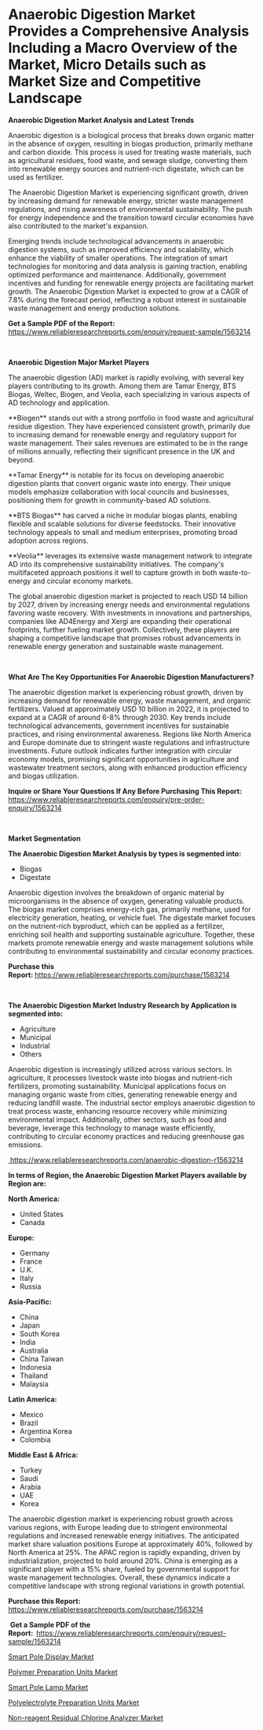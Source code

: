 <p><h1>Anaerobic Digestion Market Provides a Comprehensive Analysis Including a Macro Overview of the Market, Micro Details such as Market Size and Competitive Landscape</h1></p><p><strong>Anaerobic Digestion Market Analysis and Latest Trends</strong></p>
<p><p>Anaerobic digestion is a biological process that breaks down organic matter in the absence of oxygen, resulting in biogas production, primarily methane and carbon dioxide. This process is used for treating waste materials, such as agricultural residues, food waste, and sewage sludge, converting them into renewable energy sources and nutrient-rich digestate, which can be used as fertilizer. </p><p>The Anaerobic Digestion Market is experiencing significant growth, driven by increasing demand for renewable energy, stricter waste management regulations, and rising awareness of environmental sustainability. The push for energy independence and the transition toward circular economies have also contributed to the market's expansion. </p><p>Emerging trends include technological advancements in anaerobic digestion systems, such as improved efficiency and scalability, which enhance the viability of smaller operations. The integration of smart technologies for monitoring and data analysis is gaining traction, enabling optimized performance and maintenance. Additionally, government incentives and funding for renewable energy projects are facilitating market growth. The Anaerobic Digestion Market is expected to grow at a CAGR of 7.8% during the forecast period, reflecting a robust interest in sustainable waste management and energy production solutions. </p></p>
<p><strong>Get a Sample PDF of the Report:&nbsp;</strong> <a href="https://www.reliableresearchreports.com/enquiry/request-sample/1563214?utm_campaign=3545&utm_medium=2&utm_source=Github&utm_content=ia&utm_term=31032025&utm_id=anaerobic-digestion">https://www.reliableresearchreports.com/enquiry/request-sample/1563214</a></p>
<p>&nbsp;</p>
<p><strong>Anaerobic Digestion Major Market Players</strong></p>
<p><p>The anaerobic digestion (AD) market is rapidly evolving, with several key players contributing to its growth. Among them are Tamar Energy, BTS Biogas, Weltec, Biogen, and Veolia, each specializing in various aspects of AD technology and application.</p><p>**Biogen** stands out with a strong portfolio in food waste and agricultural residue digestion. They have experienced consistent growth, primarily due to increasing demand for renewable energy and regulatory support for waste management. Their sales revenues are estimated to be in the range of millions annually, reflecting their significant presence in the UK and beyond.</p><p>**Tamar Energy** is notable for its focus on developing anaerobic digestion plants that convert organic waste into energy. Their unique models emphasize collaboration with local councils and businesses, positioning them for growth in community-based AD solutions. </p><p>**BTS Biogas** has carved a niche in modular biogas plants, enabling flexible and scalable solutions for diverse feedstocks. Their innovative technology appeals to small and medium enterprises, promoting broad adoption across regions.</p><p>**Veolia** leverages its extensive waste management network to integrate AD into its comprehensive sustainability initiatives. The company's multifaceted approach positions it well to capture growth in both waste-to-energy and circular economy markets.</p><p>The global anaerobic digestion market is projected to reach USD 14 billion by 2027, driven by increasing energy needs and environmental regulations favoring waste recovery. With investments in innovations and partnerships, companies like AD4Energy and Xergi are expanding their operational footprints, further fueling market growth. Collectively, these players are shaping a competitive landscape that promises robust advancements in renewable energy generation and sustainable waste management.</p></p>
<p>&nbsp;</p>
<p><strong>What Are The Key Opportunities For Anaerobic Digestion Manufacturers?</strong></p>
<p><p>The anaerobic digestion market is experiencing robust growth, driven by increasing demand for renewable energy, waste management, and organic fertilizers. Valued at approximately USD 10 billion in 2022, it is projected to expand at a CAGR of around 6-8% through 2030. Key trends include technological advancements, government incentives for sustainable practices, and rising environmental awareness. Regions like North America and Europe dominate due to stringent waste regulations and infrastructure investments. Future outlook indicates further integration with circular economy models, promising significant opportunities in agriculture and wastewater treatment sectors, along with enhanced production efficiency and biogas utilization.</p></p>
<p><strong>Inquire or Share Your Questions If Any Before Purchasing This Report:</strong> <a href="https://www.reliableresearchreports.com/enquiry/pre-order-enquiry/1563214?utm_campaign=3545&utm_medium=2&utm_source=Github&utm_content=ia&utm_term=31032025&utm_id=anaerobic-digestion">https://www.reliableresearchreports.com/enquiry/pre-order-enquiry/1563214</a></p>
<p>&nbsp;</p>
<p><strong>Market Segmentation</strong></p>
<p><strong>The Anaerobic Digestion Market Analysis by types is segmented into:</strong></p>
<p><ul><li>Biogas</li><li>Digestate</li></ul></p>
<p><p>Anaerobic digestion involves the breakdown of organic material by microorganisms in the absence of oxygen, generating valuable products. The biogas market comprises energy-rich gas, primarily methane, used for electricity generation, heating, or vehicle fuel. The digestate market focuses on the nutrient-rich byproduct, which can be applied as a fertilizer, enriching soil health and supporting sustainable agriculture. Together, these markets promote renewable energy and waste management solutions while contributing to environmental sustainability and circular economy practices.</p></p>
<p><strong>Purchase this Report:&nbsp;</strong><a href="https://www.reliableresearchreports.com/purchase/1563214?utm_campaign=3545&utm_medium=2&utm_source=Github&utm_content=ia&utm_term=31032025&utm_id=anaerobic-digestion">https://www.reliableresearchreports.com/purchase/1563214</a></p>
<p>&nbsp;</p>
<p><strong>The Anaerobic Digestion Market Industry Research by Application is segmented into:</strong></p>
<p><ul><li>Agriculture</li><li>Municipal</li><li>Industrial</li><li>Others</li></ul></p>
<p><p>Anaerobic digestion is increasingly utilized across various sectors. In agriculture, it processes livestock waste into biogas and nutrient-rich fertilizers, promoting sustainability. Municipal applications focus on managing organic waste from cities, generating renewable energy and reducing landfill waste. The industrial sector employs anaerobic digestion to treat process waste, enhancing resource recovery while minimizing environmental impact. Additionally, other sectors, such as food and beverage, leverage this technology to manage waste efficiently, contributing to circular economy practices and reducing greenhouse gas emissions.</p></p>
<p><a href="https://www.reliableresearchreports.com/anaerobic-digestion-r1563214?utm_campaign=3545&utm_medium=2&utm_source=Github&utm_content=ia&utm_term=31032025&utm_id=anaerobic-digestion">&nbsp;https://www.reliableresearchreports.com/anaerobic-digestion-r1563214</a></p>
<p><strong>In terms of Region, the Anaerobic Digestion Market Players available by Region are:</strong></p>
<p>
    <p> <strong> North America: </strong>
        <ul>
            <li>United States</li>
            <li>Canada</li>
        </ul>
        </p> 
    <p> <strong> Europe: </strong>
        <ul>
            <li>Germany</li>
            <li>France</li>
            <li>U.K.</li>
            <li>Italy</li>
            <li>Russia</li>
        </ul>
        </p> 
    <p> <strong> Asia-Pacific: </strong>
        <ul>
            <li>China</li>
            <li>Japan</li>
            <li>South Korea</li>
            <li>India</li>
            <li>Australia</li>
            <li>China Taiwan</li>
            <li>Indonesia</li>
            <li>Thailand</li>
            <li>Malaysia</li>
        </ul>
        </p> 
    <p> <strong> Latin America: </strong>
        <ul>
            <li>Mexico</li>
            <li>Brazil</li>
            <li>Argentina Korea</li>
            <li>Colombia</li>
        </ul>
        </p> 
    <p> <strong> Middle East & Africa: </strong>
        <ul>
            <li>Turkey</li>
            <li>Saudi</li>
            <li>Arabia</li>
            <li>UAE</li>
            <li>Korea</li>
        </ul>
    </p>
    </p>
<p><p>The anaerobic digestion market is experiencing robust growth across various regions, with Europe leading due to stringent environmental regulations and increased renewable energy initiatives. The anticipated market share valuation positions Europe at approximately 40%, followed by North America at 25%. The APAC region is rapidly expanding, driven by industrialization, projected to hold around 20%. China is emerging as a significant player with a 15% share, fueled by governmental support for waste management technologies. Overall, these dynamics indicate a competitive landscape with strong regional variations in growth potential.</p></p>
<p><strong>Purchase this Report: </strong><a href="https://www.reliableresearchreports.com/purchase/1563214?utm_campaign=3545&utm_medium=2&utm_source=Github&utm_content=ia&utm_term=31032025&utm_id=anaerobic-digestion">https://www.reliableresearchreports.com/purchase/1563214</a></p>
<p>&nbsp;<strong>Get a Sample PDF of the Report:&nbsp;&nbsp;</strong><a href="https://www.reliableresearchreports.com/enquiry/request-sample/1563214?utm_campaign=3545&utm_medium=2&utm_source=Github&utm_content=ia&utm_term=31032025&utm_id=anaerobic-digestion">https://www.reliableresearchreports.com/enquiry/request-sample/1563214</a></p>
<p><strong></strong></p>
<p><p><a href="https://www.linkedin.com/pulse/charting-future-comprehensive-analysis-global-smart-pole-kxe6f?utm_campaign=3545&utm_medium=2&utm_source=Github&utm_content=ia&utm_term=31032025&utm_id=anaerobic-digestion">Smart Pole Display Market</a></p><p><a href="https://www.linkedin.com/pulse/future-trends-polymer-preparation-units-market-2025-2032-147-v8cqf?utm_campaign=3545&utm_medium=2&utm_source=Github&utm_content=ia&utm_term=31032025&utm_id=anaerobic-digestion">Polymer Preparation Units Market</a></p><p><a href="https://www.linkedin.com/pulse/projected-growth-smart-pole-lamp-market-2025-2032-95-5wz8f?utm_campaign=3545&utm_medium=2&utm_source=Github&utm_content=ia&utm_term=31032025&utm_id=anaerobic-digestion">Smart Pole Lamp Market</a></p><p><a href="https://www.linkedin.com/pulse/polyelectrolyte-preparation-units-market-research-report-projected-bczqf?utm_campaign=3545&utm_medium=2&utm_source=Github&utm_content=ia&utm_term=31032025&utm_id=anaerobic-digestion">Polyelectrolyte Preparation Units Market</a></p><p><a href="https://www.linkedin.com/pulse/key-insights-forecast-non-reagent-residual-chlorine-analyzer-wtzif?utm_campaign=3545&utm_medium=2&utm_source=Github&utm_content=ia&utm_term=31032025&utm_id=anaerobic-digestion">Non-reagent Residual Chlorine Analyzer Market</a></p></p>